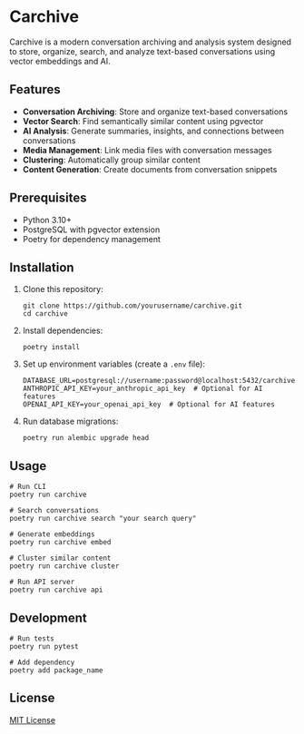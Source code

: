 # Carchive

Carchive is a modern conversation archiving and analysis system designed to store, organize, search, and analyze text-based conversations using vector embeddings and AI.

## Features

- **Conversation Archiving**: Store and organize text-based conversations
- **Vector Search**: Find semantically similar content using pgvector
- **AI Analysis**: Generate summaries, insights, and connections between conversations
- **Media Management**: Link media files with conversation messages
- **Clustering**: Automatically group similar content
- **Content Generation**: Create documents from conversation snippets

## Prerequisites

- Python 3.10+
- PostgreSQL with pgvector extension
- Poetry for dependency management

## Installation

1. Clone this repository:
   ```
   git clone https://github.com/yourusername/carchive.git
   cd carchive
   ```

2. Install dependencies:
   ```
   poetry install
   ```

3. Set up environment variables (create a `.env` file):
   ```
   DATABASE_URL=postgresql://username:password@localhost:5432/carchive
   ANTHROPIC_API_KEY=your_anthropic_api_key  # Optional for AI features
   OPENAI_API_KEY=your_openai_api_key  # Optional for AI features
   ```

4. Run database migrations:
   ```
   poetry run alembic upgrade head
   ```

## Usage

```
# Run CLI
poetry run carchive

# Search conversations
poetry run carchive search "your search query"

# Generate embeddings
poetry run carchive embed

# Cluster similar content
poetry run carchive cluster

# Run API server
poetry run carchive api
```

## Development

```
# Run tests
poetry run pytest

# Add dependency
poetry add package_name
```

## License

[MIT License](LICENSE)
